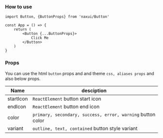 ### How to use

```tsx
import Button, {ButtonProps} from 'naxui/Button'

const App = () => {
    return (
        <Button {...ButtonProps}>
            Click Me
        </Button>
    )
}
```


### Props
You can use the html `button` props and and theme `css, aliases props` and also below props.

| Name  |  desciption |
|---|---|
|  startIcon |  `ReactElement` button start icon |
|  endIcon |  `ReactElement` button end icon |
|  color |  `primary, secondary, success, error, warning` button color |
|  variant |  `outline, text, contained` button style variant|
